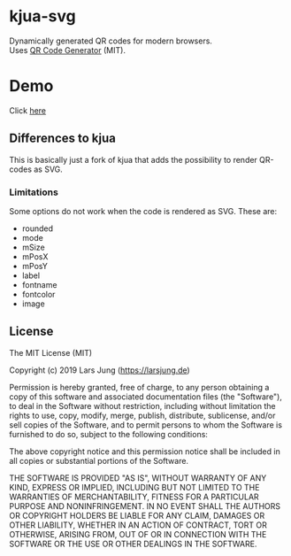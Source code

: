 # kjua-svg

Dynamically generated QR codes for modern browsers.  
Uses [QR Code Generator][qrcode] (MIT).

# Demo

Click [here](https://werthdavid.github.io/kjua/)

## Differences to kjua

This is basically just a fork of kjua that adds the possibility to render QR-codes as SVG.

### Limitations

Some options do not work when the code is rendered as SVG. These are:
* rounded
* mode
* mSize
* mPosX
* mPosY
* label
* fontname
* fontcolor
* image

## License
The MIT License (MIT)

Copyright (c) 2019 Lars Jung (https://larsjung.de)

Permission is hereby granted, free of charge, to any person obtaining a copy
of this software and associated documentation files (the "Software"), to deal
in the Software without restriction, including without limitation the rights
to use, copy, modify, merge, publish, distribute, sublicense, and/or sell
copies of the Software, and to permit persons to whom the Software is
furnished to do so, subject to the following conditions:

The above copyright notice and this permission notice shall be included in
all copies or substantial portions of the Software.

THE SOFTWARE IS PROVIDED "AS IS", WITHOUT WARRANTY OF ANY KIND, EXPRESS OR
IMPLIED, INCLUDING BUT NOT LIMITED TO THE WARRANTIES OF MERCHANTABILITY,
FITNESS FOR A PARTICULAR PURPOSE AND NONINFRINGEMENT. IN NO EVENT SHALL THE
AUTHORS OR COPYRIGHT HOLDERS BE LIABLE FOR ANY CLAIM, DAMAGES OR OTHER
LIABILITY, WHETHER IN AN ACTION OF CONTRACT, TORT OR OTHERWISE, ARISING FROM,
OUT OF OR IN CONNECTION WITH THE SOFTWARE OR THE USE OR OTHER DEALINGS IN
THE SOFTWARE.


[web]: https://larsjung.de/kjua/
[github]: https://github.com/lrsjng/kjua
[npm]: https://www.npmjs.org/package/kjua

[license-img]: https://img.shields.io/badge/license-MIT-a0a060.svg?style=flat-square
[web-img]: https://img.shields.io/badge/web-larsjung.de/kjua-a0a060.svg?style=flat-square
[github-img]: https://img.shields.io/badge/github-lrsjng/kjua-a0a060.svg?style=flat-square
[npm-img]: https://img.shields.io/badge/npm-kjua-a0a060.svg?style=flat-square

[npm-v-img]: https://img.shields.io/npm/v/kjua.svg?style=flat-square
[npm-dm-img]: https://img.shields.io/npm/dm/kjua.svg?style=flat-square

[qrcode]: https://github.com/kazuhikoarase/qrcode-generator
